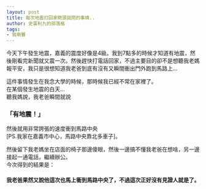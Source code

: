 ```yaml
---
layout: post
title: 每次地震打回家劈頭就問的事情..
author: 史蛋利九的部落格
tags:
- 我喇賽
---
```


今天下午發生地震，嘉義的震度好像是4級。我到7點多的時候才知道有地震，然後剛看完新聞就又震一次。然後趕快打電話回家，不過主要目的卻不是想聽我老媽報平安，我只是很想知道我老爸到底有沒有又瞬間衝出門外跑到馬路上...

這件事情發生在我念大學的時候，那時候我已經不常在家裡了。  
在某個發生地震的白天...  
聽我媽說，我老爸瞬間就說  
### 「有地震！」
然後就用非常誇張的速度衝到馬路中央  
[PS.我家在嘉義市中心，馬路中央靠北多車子]。  

然後留下我老媽坐在店面的椅子那邊傻眼，然後一邊搞不懂我老爸在想啥，另一邊接起一通電話，繼續辦公。  
今次得到的結果是：
#### 我老爸果然又說他這次也馬上衝到馬路中央了，不過這次正好沒有見證人就是了。
